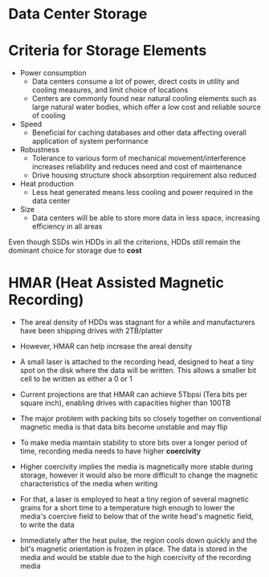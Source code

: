 # Data Center Storage

# Criteria for Storage Elements

- Power consumption
  - Data centers consume a lot of power, direct costs in utility and cooling measures, and limit choice of locations
  - Centers are commonly found near natural cooling elements such as large natural water bodies, which offer a low cost and reliable source of cooling
- Speed
  - Beneficial for caching databases and other data affecting overall application of system performance
- Robustness
  - Tolerance to various form of mechanical movement/interference increases reliability and reduces need and cost of maintenance
  - Drive housing structure shock absorption requirement also reduced
- Heat production
  - Less heat generated means less cooling and power required in the data center
- Size
  - Data centers will be able to store more data in less space, increasing efficiency in all areas

Even though SSDs win HDDs in all the criterions, HDDs still remain the dominant choice for storage due to **cost**

# HMAR (Heat Assisted Magnetic Recording)

- The areal density of HDDs was stagnant for a while and manufacturers have been shipping drives with 2TB/platter
- However, HMAR can help increase the areal density
- A small laser is attached to the recording head, designed to heat a tiny spot on the disk where the data will be written. This allows a smaller bit cell to be written as either a 0 or 1
- Current projections are that HMAR can achieve 5Tbpsi (Tera bits per square inch), enabling drives with capacities higher than 100TB

- The major problem with packing bits so closely together on conventional magnetic media is that data bits become unstable and may flip
- To make media maintain stability to store bits over a longer period of time, recording media needs to have higher **coercivity**
- Higher coercivity implies the media is magnetically more stable during storage, however it would also be more difficult to change the magnetic characteristics of the media when writing
- For that, a laser is employed to heat a tiny region of several magnetic grains for a short time to a temperature high enough to lower the media's coercive field to below that of the write head's magnetic field, to write the data
- Immediately after the heat pulse, the region cools down quickly and the bit's magnetic orientation is frozen in place. The data is stored in the media and would be stable due to the high coercivity of the recording media
